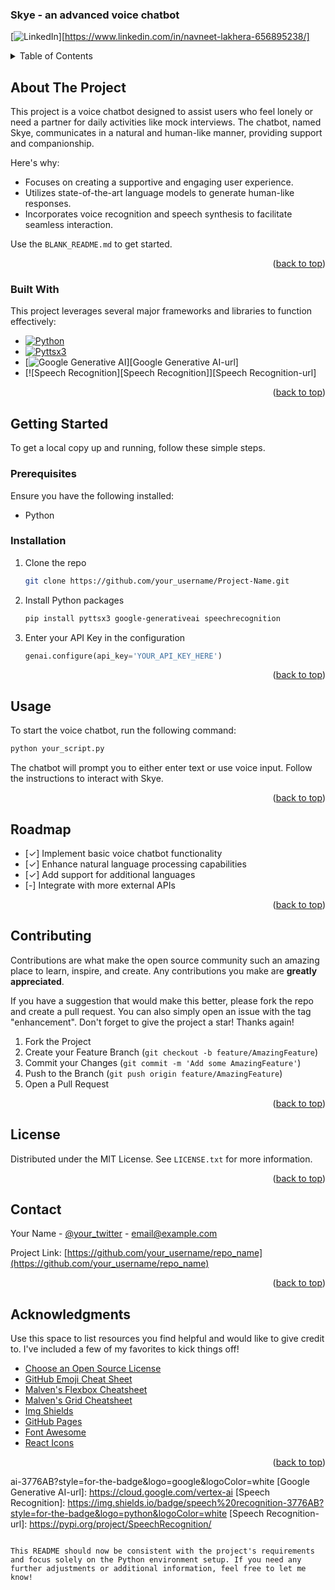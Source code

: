 ### Skye - an advanced voice chatbot 

<a name="readme-top"></a>
<!--
*** Thanks for checking out the Best-README-Template. If you have a suggestion
*** that would make this better, please fork the repo and create a pull request
*** or simply open an issue with the tag "enhancement".
*** Don't forget to give the project a star!
*** Thanks again! Now go create something AMAZING! :D
-->



<!-- PROJECT SHIELDS -->
<!--
*** I'm using markdown "reference style" links for readability.
*** Reference links are enclosed in brackets [ ] instead of parentheses ( ).
*** See the bottom of this document for the declaration of the reference variables
*** for contributors-url, forks-url, etc. This is an optional, concise syntax you may use.
*** https://www.markdownguide.org/basic-syntax/#reference-style-links
-->


[![LinkedIn][linkedin-shield]][https://www.linkedin.com/in/navneet-lakhera-656895238/]



<!-- TABLE OF CONTENTS -->
<details>
  <summary>Table of Contents</summary>
  <ol>
    <li>
      <a href="#about-the-project">About The Project</a>
      <ul>
        <li><a href="#built-with">Built With</a></li>
      </ul>
    </li>
    <li>
      <a href="#getting-started">Getting Started</a>
      <ul>
        <li><a href="#prerequisites">Prerequisites</a></li>
        <li><a href="#installation">Installation</a></li>
      </ul>
    </li>
    <li><a href="#usage">Usage</a></li>
    <li><a href="#roadmap">Roadmap</a></li>
    <li><a href="#contributing">Contributing</a></li>
    <li><a href="#license">License</a></li>
    <li><a href="#contact">Contact</a></li>
    <li><a href="#acknowledgments">Acknowledgments</a></li>
  </ol>
</details>



<!-- ABOUT THE PROJECT -->
## About The Project


This project is a voice chatbot designed to assist users who feel lonely or need a partner for daily activities like mock interviews. The chatbot, named Skye, communicates in a natural and human-like manner, providing support and companionship.

Here's why:
* Focuses on creating a supportive and engaging user experience.
* Utilizes state-of-the-art language models to generate human-like responses.
* Incorporates voice recognition and speech synthesis to facilitate seamless interaction.

Use the `BLANK_README.md` to get started.

<p align="right">(<a href="#readme-top">back to top</a>)</p>



### Built With

This project leverages several major frameworks and libraries to function effectively:

* [![Python][Python]][Python-url]
* [![Pyttsx3][Pyttsx3]][Pyttsx3-url]
* [![Google Generative AI][Google Generative AI]][Google Generative AI-url]
* [![Speech Recognition][Speech Recognition]][Speech Recognition-url]

<p align="right">(<a href="#readme-top">back to top</a>)</p>



<!-- GETTING STARTED -->
## Getting Started

To get a local copy up and running, follow these simple steps.

### Prerequisites

Ensure you have the following installed:
* Python

### Installation

1. Clone the repo
   ```sh
   git clone https://github.com/your_username/Project-Name.git
   ```
2. Install Python packages
   ```sh
   pip install pyttsx3 google-generativeai speechrecognition
   ```
3. Enter your API Key in the configuration
   ```python
   genai.configure(api_key='YOUR_API_KEY_HERE')
   ```

<p align="right">(<a href="#readme-top">back to top</a>)</p>



<!-- USAGE EXAMPLES -->
## Usage

To start the voice chatbot, run the following command:
```sh
python your_script.py
```

The chatbot will prompt you to either enter text or use voice input. Follow the instructions to interact with Skye.

<p align="right">(<a href="#readme-top">back to top</a>)</p>



<!-- ROADMAP -->
## Roadmap

- [✓] Implement basic voice chatbot functionality
- [✓] Enhance natural language processing capabilities
- [✓] Add support for additional languages
- [-] Integrate with more external APIs


<p align="right">(<a href="#readme-top">back to top</a>)</p>



<!-- CONTRIBUTING -->
## Contributing

Contributions are what make the open source community such an amazing place to learn, inspire, and create. Any contributions you make are **greatly appreciated**.

If you have a suggestion that would make this better, please fork the repo and create a pull request. You can also simply open an issue with the tag "enhancement".
Don't forget to give the project a star! Thanks again!

1. Fork the Project
2. Create your Feature Branch (`git checkout -b feature/AmazingFeature`)
3. Commit your Changes (`git commit -m 'Add some AmazingFeature'`)
4. Push to the Branch (`git push origin feature/AmazingFeature`)
5. Open a Pull Request

<p align="right">(<a href="#readme-top">back to top</a>)</p>



<!-- LICENSE -->
## License

Distributed under the MIT License. See `LICENSE.txt` for more information.

<p align="right">(<a href="#readme-top">back to top</a>)</p>



<!-- CONTACT -->
## Contact

Your Name - [@your_twitter](https://twitter.com/your_username) - email@example.com

Project Link: [https://github.com/your_username/repo_name](https://github.com/your_username/repo_name)

<p align="right">(<a href="#readme-top">back to top</a>)</p>



<!-- ACKNOWLEDGMENTS -->
## Acknowledgments

Use this space to list resources you find helpful and would like to give credit to. I've included a few of my favorites to kick things off!

* [Choose an Open Source License](https://choosealicense.com)
* [GitHub Emoji Cheat Sheet](https://www.webpagefx.com/tools/emoji-cheat-sheet)
* [Malven's Flexbox Cheatsheet](https://flexbox.malven.co/)
* [Malven's Grid Cheatsheet](https://grid.malven.co/)
* [Img Shields](https://shields.io)
* [GitHub Pages](https://pages.github.com)
* [Font Awesome](https://fontawesome.com)
* [React Icons](https://react-icons.github.io/react-icons/search)

<p align="right">(<a href="#readme-top">back to top</a>)</p>



<!-- MARKDOWN LINKS & IMAGES -->
<!-- https://www.markdownguide.org/basic-syntax/#reference-style-links -->
[contributors-shield]: https://img.shields.io/github/contributors/othneildrew/Best-README-Template.svg?style=for-the-badge
[contributors-url]: https://github.com/othneildrew/Best-README-Template/graphs/contributors
[forks-shield]: https://img.shields.io/github/forks/othneildrew/Best-README-Template.svg?style=for-the-badge
[forks-url]: https://github.com/othneildrew/Best-README-Template/network/members
[stars-shield]: https://img.shields.io/github/stars/othneildrew/Best-README-Template.svg?style=for-the-badge
[stars-url]: https://github.com/othneildrew/Best-README-Template/stargazers
[issues-shield]: https://img.shields.io/github/issues/othneildrew/Best-README-Template.svg?style=for-the-badge
[issues-url]: https://github.com/othneildrew/Best-README-Template/issues
[license-shield]: https://img.shields.io/github/license/othneildrew/Best-README-Template.svg?style=for-the-badge
[license-url]: https://github.com/othneildrew/Best-README-Template/blob/master/LICENSE.txt
[linkedin-shield]: https://img.shields.io/badge/-LinkedIn-black.svg?style=for-the-badge&logo=linkedin&colorB=555
[linkedin-url]: https://linkedin.com/in/othneildrew
[product-screenshot]: images/screenshot.png
[Python]: https://img.shields.io/badge/python-3776AB?style=for-the-badge&logo=python&logoColor=white
[Python-url]: https://www.python.org/
[Pyttsx3]: https://img.shields.io/badge/pyttsx3-3776AB?style=for-the-badge&logo=python&logoColor=white
[Pyttsx3-url]: https://pypi.org/project/pyttsx3/
[Google Generative AI]: https://img.shields.io/badge/google%20generative%20

ai-3776AB?style=for-the-badge&logo=google&logoColor=white
[Google Generative AI-url]: https://cloud.google.com/vertex-ai
[Speech Recognition]: https://img.shields.io/badge/speech%20recognition-3776AB?style=for-the-badge&logo=python&logoColor=white
[Speech Recognition-url]: https://pypi.org/project/SpeechRecognition/
```

This README should now be consistent with the project's requirements and focus solely on the Python environment setup. If you need any further adjustments or additional information, feel free to let me know!
